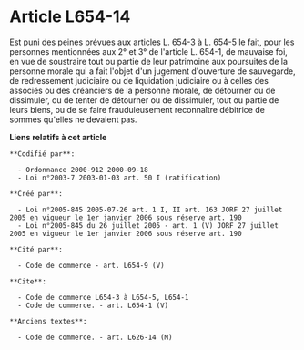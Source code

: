 # Article L654-14

Est puni des peines prévues aux articles L. 654-3 à L. 654-5 le fait, pour les personnes mentionnées aux 2° et 3° de
l'article L. 654-1, de mauvaise foi, en vue de soustraire tout ou partie de leur patrimoine aux poursuites de la personne
morale qui a fait l'objet d'un jugement d'ouverture de sauvegarde, de redressement judiciaire ou de liquidation judiciaire ou
à celles des associés ou des créanciers de la personne morale, de détourner ou de dissimuler, ou de tenter de détourner ou de
dissimuler, tout ou partie de leurs biens, ou de se faire frauduleusement reconnaître débitrice de sommes qu'elles ne
devaient pas.

**Liens relatifs à cet article**

	**Codifié par**:

	  - Ordonnance 2000-912 2000-09-18
	  - Loi n°2003-7 2003-01-03 art. 50 I (ratification)

	**Créé par**:

	  - Loi n°2005-845 2005-07-26 art. 1 I, II art. 163 JORF 27 juillet 2005 en vigueur le 1er janvier 2006 sous réserve art. 190
	  - Loi n°2005-845 du 26 juillet 2005 - art. 1 (V) JORF 27 juillet 2005 en vigueur le 1er janvier 2006 sous réserve art. 190

	**Cité par**:

	  - Code de commerce - art. L654-9 (V)

	**Cite**:

	  - Code de commerce L654-3 à L654-5, L654-1
	  - Code de commerce. - art. L654-1 (V)

	**Anciens textes**:

	  - Code de commerce. - art. L626-14 (M)
